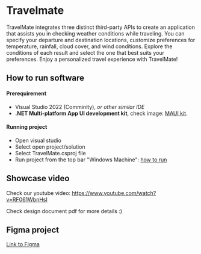 # Travelmate

TravelMate integrates three distinct third-party APIs to create an application that assists you in checking weather conditions while traveling. You can specify your departure and destination locations, customize preferences for temperature, rainfall, cloud cover, and wind conditions. Explore the conditions of each result and select the one that best suits your preferences. Enjoy a personalized travel experience with TravelMate!

## How to run software
#### Prerequirement
- Visual Studio 2022 (Comminity), _or other similar IDE_
- **.NET Multi-platform App UI development kit**, check image:
[MAUI kit](https://i.imgur.com/t14fTHK.png).

#### Running project
- Open visual studio 
- Select open project/solution
- Select TravelMate.csproj file
- Run project from the top bar "Windows Machine": [how to run](https://i.imgur.com/QRcSJuu.png)

## Showcase video
Check our youtube video: https://www.youtube.com/watch?v=RF061WbnHsI

Check design document pdf for more details :) 

## Figma project
[Link to Figma](https://www.figma.com/file/8b9qmNP1ifnLdsHGfHe1xD/Ohj_suunn_proju?type=design&node-id=18%3A2&mode=design&t=rb5EPVlJeZV8ojdf-1)
